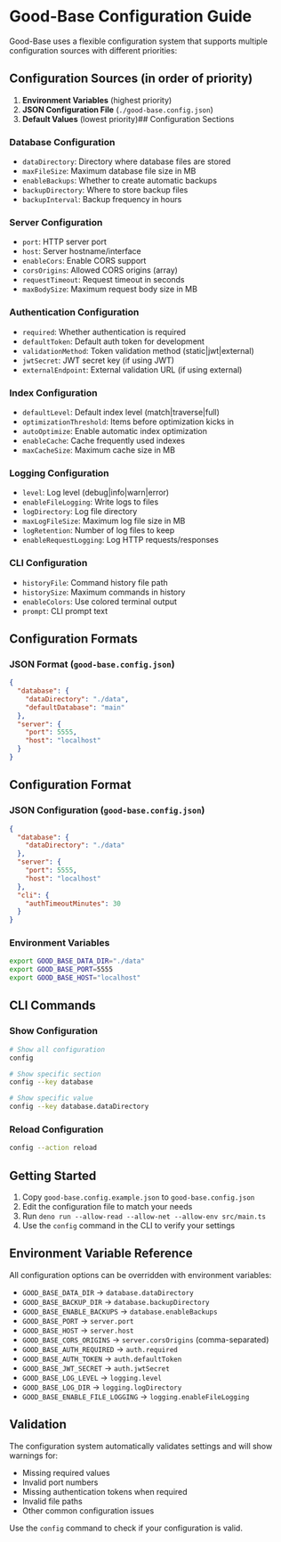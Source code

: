# Good-Base Configuration Guide

Good-Base uses a flexible configuration system that supports multiple
configuration sources with different priorities:

## Configuration Sources (in order of priority)

1. **Environment Variables** (highest priority)
2. **JSON Configuration File** (`./good-base.config.json`)
3. **Default Values** (lowest priority)## Configuration Sections

### Database Configuration

- `dataDirectory`: Directory where database files are stored
- `maxFileSize`: Maximum database file size in MB
- `enableBackups`: Whether to create automatic backups
- `backupDirectory`: Where to store backup files
- `backupInterval`: Backup frequency in hours

### Server Configuration

- `port`: HTTP server port
- `host`: Server hostname/interface
- `enableCors`: Enable CORS support
- `corsOrigins`: Allowed CORS origins (array)
- `requestTimeout`: Request timeout in seconds
- `maxBodySize`: Maximum request body size in MB

### Authentication Configuration

- `required`: Whether authentication is required
- `defaultToken`: Default auth token for development
- `validationMethod`: Token validation method (static|jwt|external)
- `jwtSecret`: JWT secret key (if using JWT)
- `externalEndpoint`: External validation URL (if using external)

### Index Configuration

- `defaultLevel`: Default index level (match|traverse|full)
- `optimizationThreshold`: Items before optimization kicks in
- `autoOptimize`: Enable automatic index optimization
- `enableCache`: Cache frequently used indexes
- `maxCacheSize`: Maximum cache size in MB

### Logging Configuration

- `level`: Log level (debug|info|warn|error)
- `enableFileLogging`: Write logs to files
- `logDirectory`: Log file directory
- `maxLogFileSize`: Maximum log file size in MB
- `logRetention`: Number of log files to keep
- `enableRequestLogging`: Log HTTP requests/responses

### CLI Configuration

- `historyFile`: Command history file path
- `historySize`: Maximum commands in history
- `enableColors`: Use colored terminal output
- `prompt`: CLI prompt text

## Configuration Formats

### JSON Format (`good-base.config.json`)

```json
{
  "database": {
    "dataDirectory": "./data",
    "defaultDatabase": "main"
  },
  "server": {
    "port": 5555,
    "host": "localhost"
  }
}
```

## Configuration Format

### JSON Configuration (`good-base.config.json`)

```json
{
  "database": {
    "dataDirectory": "./data"
  },
  "server": {
    "port": 5555,
    "host": "localhost"
  },
  "cli": {
    "authTimeoutMinutes": 30
  }
}
```

### Environment Variables

```bash
export GOOD_BASE_DATA_DIR="./data"
export GOOD_BASE_PORT=5555
export GOOD_BASE_HOST="localhost"
```

## CLI Commands

### Show Configuration

```bash
# Show all configuration
config

# Show specific section
config --key database

# Show specific value  
config --key database.dataDirectory
```

### Reload Configuration

```bash
config --action reload
```

## Getting Started

1. Copy `good-base.config.example.json` to `good-base.config.json`
2. Edit the configuration file to match your needs
3. Run `deno run --allow-read --allow-net --allow-env src/main.ts`
4. Use the `config` command in the CLI to verify your settings

## Environment Variable Reference

All configuration options can be overridden with environment variables:

- `GOOD_BASE_DATA_DIR` → `database.dataDirectory`
- `GOOD_BASE_BACKUP_DIR` → `database.backupDirectory`
- `GOOD_BASE_ENABLE_BACKUPS` → `database.enableBackups`
- `GOOD_BASE_PORT` → `server.port`
- `GOOD_BASE_HOST` → `server.host`
- `GOOD_BASE_CORS_ORIGINS` → `server.corsOrigins` (comma-separated)
- `GOOD_BASE_AUTH_REQUIRED` → `auth.required`
- `GOOD_BASE_AUTH_TOKEN` → `auth.defaultToken`
- `GOOD_BASE_JWT_SECRET` → `auth.jwtSecret`
- `GOOD_BASE_LOG_LEVEL` → `logging.level`
- `GOOD_BASE_LOG_DIR` → `logging.logDirectory`
- `GOOD_BASE_ENABLE_FILE_LOGGING` → `logging.enableFileLogging`

## Validation

The configuration system automatically validates settings and will show warnings
for:

- Missing required values
- Invalid port numbers
- Missing authentication tokens when required
- Invalid file paths
- Other common configuration issues

Use the `config` command to check if your configuration is valid.
